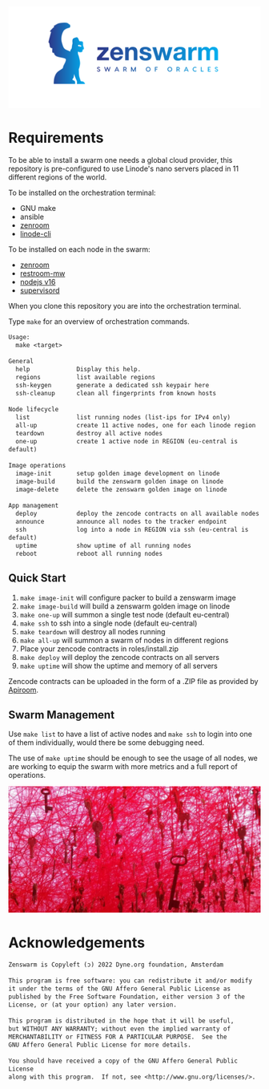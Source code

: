 ![Zenswarm](docs/zenswarm_logotitle.png)


# Requirements

To be able to install a swarm one needs a global cloud provider, this
repository is pre-configured to use Linode's nano servers placed in 11
different regions of the world.

To be installed on the orchestration terminal:

- GNU make
- ansible
- [zenroom](zenroom.org)
- [linode-cli](https://www.linode.com/products/cli/)

To be installed on each node in the swarm:

- [zenroom](zenroom.org)
- [restroom-mw](https://github.com/dyne/restroom-mw)
- [nodejs v16](https://nodejs.org)
- [supervisord](http://supervisord.org/)


When you clone this repository you are into the orchestration terminal.

Type `make` for an overview of orchestration commands.

```
Usage:
  make <target>

General
  help             Display this help.
  regions          list available regions
  ssh-keygen       generate a dedicated ssh keypair here
  ssh-cleanup      clean all fingerprints from known hosts

Node lifecycle
  list             list running nodes (list-ips for IPv4 only)
  all-up           create 11 active nodes, one for each linode region
  teardown         destroy all active nodes
  one-up           create 1 active node in REGION (eu-central is default)

Image operations
  image-init       setup golden image development on linode
  image-build      build the zenswarm golden image on linode
  image-delete     delete the zenswarm golden image on linode

App management
  deploy           deploy the zencode contracts on all available nodes
  announce         announce all nodes to the tracker endpoint
  ssh              log into a node in REGION via ssh (eu-central is default)
  uptime           show uptime of all running nodes
  reboot           reboot all running nodes
```

## Quick Start

1. `make image-init` will configure packer to build a zenswarm image
2. `make image-build` will build a zenswarm golden image on linode
3. `make one-up` will summon a single test node (default eu-central)
4. `make ssh` to ssh into a single node (default eu-central)
4. `make teardown` will destroy all nodes running
5. `make all-up` will summon a swarm of nodes in different regions
6. Place your zencode contracts in roles/install.zip
7. `make deploy` will deploy the zencode contracts on all servers
8. `make uptime` will show the uptime and memory of all servers

Zencode contracts can be uploaded in the form of a .ZIP file as
provided by [Apiroom](https://apiroom.net).

## Swarm Management

Use `make list` to have a list of active nodes and `make ssh` to
login into one of them individually, would there be some debugging
need.

The use of `make uptime` should be enough to see the usage of all
nodes, we are working to equip the swarm with more metrics and a
full report of operations.

![Swarm of keys](docs/keyswarm.png)

# Acknowledgements

    Zenswarm is Copyleft (ɔ) 2022 Dyne.org foundation, Amsterdam

    This program is free software: you can redistribute it and/or modify
    it under the terms of the GNU Affero General Public License as
    published by the Free Software Foundation, either version 3 of the
    License, or (at your option) any later version.

    This program is distributed in the hope that it will be useful,
    but WITHOUT ANY WARRANTY; without even the implied warranty of
    MERCHANTABILITY or FITNESS FOR A PARTICULAR PURPOSE.  See the
    GNU Affero General Public License for more details.

    You should have received a copy of the GNU Affero General Public License
    along with this program.  If not, see <http://www.gnu.org/licenses/>.

